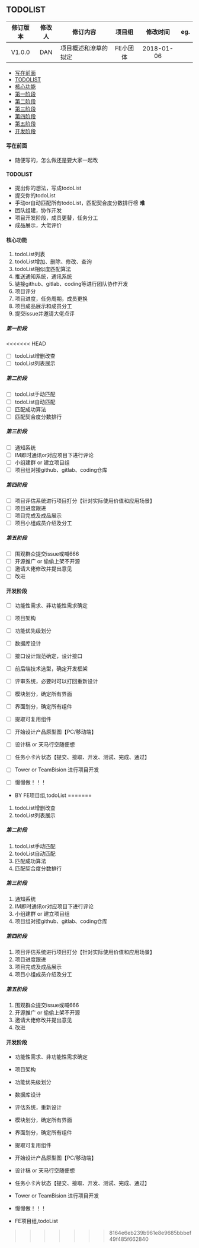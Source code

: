 ## TODOLIST

|  修订版本  | 修改人  | 修订内容       |  项目组  |    修改时间     | eg.  |
| :----: | :--: | ---------- | :---: | :---------: | :--: |
| V1.0.0 | DAN  | 项目概述和潦草的拟定 | FE小团体 | 2018-01-06 |      |

- [写在前面](#写在前面)
- [TODOLIST](#TODOLIST)
- [核心功能](#核心功能)
- [第一阶段](#第一阶段)
- [第二阶段](#第二阶段)
- [第三阶段](#第三阶段)
- [第四阶段](#第四阶段)
- [第五阶段](#第五阶段)
- [开发阶段](#开发阶段)

#### 写在前面

- 随便写的，怎么做还是要大家一起改

#### TODOLIST

- 提出你的想法，写成todoList
- 提交你的todoList
- 手动or自动匹配所有todoList，匹配契合度分数排行榜    **难**
- 团队组建，协作开发
- 项目开发阶段，成员更替，任务分工
- 成品展示，大佬评价

#### 核心功能

1. todoList列表
2. todoList增加、删除、修改、查询
3. todoList相似度匹配算法
4. 推送通知系统，通讯系统
5. 链接github、gitlab、coding等进行团队协作开发
6. 项目评分
7. 项目进度，任务周期，成员更换
8. 项目成品展示和成员分工
9. 提交issue并邀请大佬点评

##### 第一阶段

<<<<<<< HEAD
- [ ] todoList增删改查
- [ ] todoList列表展示

##### 第二阶段

- [ ] todoList手动匹配
- [ ] todoList自动匹配
- [ ] 匹配成功算法
- [ ] 匹配契合度分数排行

##### 第三阶段

- [ ] 通知系统
- [ ] IM即时通讯or对应项目下进行评论
- [ ] 小组建群 or 建立项目组
- [ ] 项目组对接github、gitlab、coding仓库

##### 第四阶段

- [ ] 项目评估系统进行项目打分【针对实际使用价值和应用场景】
- [ ] 项目进度跟进
- [ ] 项目完成及成品展示
- [ ] 项目小组成员介绍及分工

##### 第五阶段

- [ ] 围观群众提交issue或喊666
- [ ] 开源推广 or 偷偷上架不开源
- [ ] 邀请大佬修改并提出意见
- [ ] 改进

#### 开发阶段

- [ ] 功能性需求、非功能性需求确定
- [ ] 项目架构
- [ ] 功能优先级划分
- [ ] 数据库设计
- [ ] 接口设计规范确定，设计接口
- [ ] 前后端技术选型，确定开发框架
- [ ] 评审系统，必要时可以打回重新设计
- [ ] 模块划分，确定所有界面
- [ ] 界面划分，确定所有组件
- [ ] 提取可复用组件
- [ ] 开始设计产品原型图【PC/移动端】
- [ ] 设计稿 or 天马行空随便想
- [ ] 任务小卡片状态【提交、接取、开发、测试、完成、通过】
- [ ] Tower or TeamBision 进行项目开发
- [ ] 慢慢做！！！


- BY FE项目组,todoList
=======
1. todoList增删改查
2. todoList列表展示

##### 第二阶段

1. todoList手动匹配
2. todoList自动匹配
3. 匹配成功算法
4. 匹配契合度分数排行

##### 第三阶段

1. 通知系统
2. IM即时通讯or对应项目下进行评论
3. 小组建群 or 建立项目组
4. 项目组对接github、gitlab、coding仓库

##### 第四阶段

1. 项目评估系统进行项目打分【针对实际使用价值和应用场景】
2. 项目进度跟进
3. 项目完成及成品展示
4. 项目小组成员介绍及分工

##### 第五阶段

1. 围观群众提交issue或喊666
2. 开源推广 or 偷偷上架不开源
3. 邀请大佬修改并提出意见
4. 改进

#### 开发阶段

- 功能性需求、非功能性需求确定
- 项目架构
- 功能优先级划分
- 数据库设计
- 评估系统，重新设计
- 模块划分，确定所有界面
- 界面划分，确定所有组件
- 提取可复用组件
- 开始设计产品原型图【PC/移动端】
- 设计稿 or 天马行空随便想
- 任务小卡片状态【提交、接取、开发、测试、完成、通过】
- Tower or TeamBision 进行项目开发
- 慢慢做！！！

- FE项目组,todoList
>>>>>>> 8164e6eb239b961e8e9685bbbef49f485f662840
